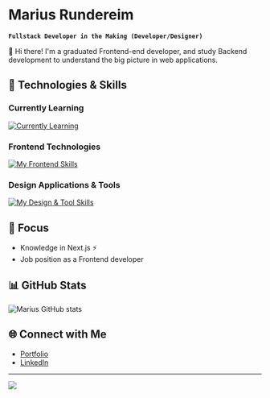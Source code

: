 # Marius Rundereim

**`Fullstack Developer in the Making (Developer/Designer)`**

👋 Hi there! I'm a graduated Frontend-end developer, and study Backend development to understand the big picture in web applications.

## 🚀 Technologies & Skills

### Currently Learning
[![Currently Learning](https://skillicons.dev/icons?i=nextjs,nodejs,javascript)](https://skillicons.dev)

### Frontend Technologies
[![My Frontend Skills](https://skillicons.dev/icons?i=html,css,js,ts,react,redux,tailwind,bootstrap)](https://skillicons.dev)

### Design Applications & Tools
[![My Design & Tool Skills](https://skillicons.dev/icons?i=figma,illustrator,vscode,postman,mui)](https://skillicons.dev)

## 🎯 Focus

- Knowledge in Next.js ⚡
- Job position as a Frontend developer

## 📊 GitHub Stats

![Marius GitHub stats](https://github-readme-stats.vercel.app/api?username=mariusrundereim&show_icons=true&theme=gruvbox)

## 🌐 Connect with Me

- [Portfolio](https://www.runder.no/)
- [LinkedIn](https://www.linkedin.com/in/mariusrundereim)

---

![](https://komarev.com/ghpvc/?username=mariusrundereim&color=green)

<!--
**mariusrundereim/mariusrundereim** is a ✨ _special_ ✨ repository because its `README.md` (this file) appears on your GitHub profile.

Here are some ideas to get you started:

- 🔭 I’m currently working on ...
- 🌱 I’m currently learning ...
- 👯 I’m looking to collaborate on ...
- 🤔 I’m looking for help with ...
- 💬 Ask me about ...
- 📫 How to reach me: ...
- 😄 Pronouns: ...
- ⚡ Fun fact: ...
-->
